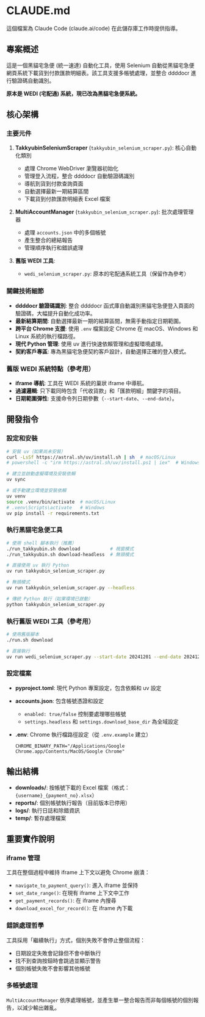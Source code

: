 # CLAUDE.md

這個檔案為 Claude Code (claude.ai/code) 在此儲存庫工作時提供指導。

## 專案概述

這是一個黑貓宅急便 (統一速達) 自動化工具，使用 Selenium 自動從黑貓宅急便網頁系統下載貨到付款匯款明細表。該工具支援多帳號處理，並整合 ddddocr 進行驗證碼自動識別。

**原本是 WEDI (宅配通) 系統，現已改為黑貓宅急便系統。**

## 核心架構

### 主要元件

1. **TakkyubinSeleniumScraper** (`takkyubin_selenium_scraper.py`): 核心自動化類別
   - 處理 Chrome WebDriver 瀏覽器初始化
   - 管理登入流程，整合 ddddocr 自動驗證碼識別
   - 導航到貨到付款查詢頁面
   - 自動選擇最新一期結算區間
   - 下載貨到付款匯款明細表 Excel 檔案

2. **MultiAccountManager** (`takkyubin_selenium_scraper.py`): 批次處理管理器
   - 處理 `accounts.json` 中的多個帳號
   - 產生整合的總結報告
   - 管理順序執行和錯誤處理

3. **舊版 WEDI 工具**: 
   - `wedi_selenium_scraper.py`: 原本的宅配通系統工具（保留作為參考）

### 關鍵技術細節

- **ddddocr 驗證碼識別**: 整合 ddddocr 函式庫自動識別黑貓宅急便登入頁面的驗證碼，大幅提升自動化成功率。
- **最新結算期間**: 自動選擇最新一期的結算區間，無需手動指定日期範圍。
- **跨平台 Chrome 支援**: 使用 `.env` 檔案設定 Chrome 在 macOS、Windows 和 Linux 系統的執行檔路徑。
- **現代 Python 管理**: 使用 uv 進行快速依賴管理和虛擬環境處理。
- **契約客戶專區**: 專為黑貓宅急便契約客戶設計，自動選擇正確的登入模式。

### 舊版 WEDI 系統特點（參考用）
- **iframe 導航**: 工具在 WEDI 系統的巢狀 iframe 中導航。
- **過濾邏輯**: 只下載同時包含「代收貨款」和「匯款明細」關鍵字的項目。
- **日期範圍彈性**: 支援命令列日期參數（`--start-date`、`--end-date`）。

## 開發指令

### 設定和安裝
```bash
# 安裝 uv（如果尚未安裝）
curl -LsSf https://astral.sh/uv/install.sh | sh  # macOS/Linux
# powershell -c "irm https://astral.sh/uv/install.ps1 | iex"  # Windows

# 建立並啟動虛擬環境及安裝依賴
uv sync

# 或手動建立環境並安裝依賴
uv venv
source .venv/bin/activate  # macOS/Linux
# .venv\Scripts\activate   # Windows
uv pip install -r requirements.txt
```

### 執行黑貓宅急便工具
```bash
# 使用 shell 腳本執行（推薦）
./run_takkyubin.sh download           # 視窗模式
./run_takkyubin.sh download-headless  # 無頭模式

# 直接使用 uv 執行 Python
uv run takkyubin_selenium_scraper.py

# 無頭模式
uv run takkyubin_selenium_scraper.py --headless

# 傳統 Python 執行（如果環境已啟動）
python takkyubin_selenium_scraper.py
```

### 執行舊版 WEDI 工具（參考用）
```bash
# 使用舊版腳本
./run.sh download

# 直接執行
uv run wedi_selenium_scraper.py --start-date 20241201 --end-date 20241208
```

### 設定檔案

- **pyproject.toml**: 現代 Python 專案設定，包含依賴和 uv 設定
- **accounts.json**: 包含帳號憑證和設定
  - `enabled: true/false` 控制要處理哪些帳號
  - `settings.headless` 和 `settings.download_base_dir` 為全域設定

- **.env**: Chrome 執行檔路徑設定（從 `.env.example` 建立）
  ```
  CHROME_BINARY_PATH="/Applications/Google Chrome.app/Contents/MacOS/Google Chrome"
  ```

## 輸出結構

- **downloads/**: 按帳號下載的 Excel 檔案（格式：`{username}_{payment_no}.xlsx`）
- **reports/**: 個別帳號執行報告（目前版本已停用）
- **logs/**: 執行日誌和除錯資訊
- **temp/**: 暫存處理檔案

## 重要實作說明

### iframe 管理
工具在整個過程中維持 iframe 上下文以避免 Chrome 崩潰：
- `navigate_to_payment_query()`: 進入 iframe 並保持
- `set_date_range()`: 在現有 iframe 上下文中工作
- `get_payment_records()`: 在 iframe 內搜尋
- `download_excel_for_record()`: 在 iframe 內下載

### 錯誤處理哲學
工具採用「繼續執行」方式，個別失敗不會停止整個流程：
- 日期設定失敗會記錄但不會中斷執行
- 找不到查詢按鈕時會跳過並顯示警告
- 個別帳號失敗不會影響其他帳號

### 多帳號處理
`MultiAccountManager` 依序處理帳號，並產生單一整合報告而非每個帳號的個別報告，以減少輸出雜亂。